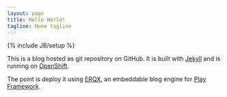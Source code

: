```yaml
---
layout: page
title: Hello World!
tagline: Home tagline
---
```

{% include JB/setup %}

This is a blog hosted as git repository on GitHub. It is built with [Jekyll](http://jekyllrb.com/) and is running on [OpenShift](https://www.openshift.com/).

The point is deploy it using [ERQX](https://github.com/jroper/erqx), an embeddable blog engine for [Play Framework](https://www.playframework.com/).

